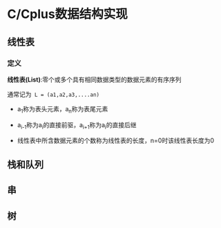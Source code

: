 # C/Cplus数据结构实现
## 线性表

### 定义

**线性表(List)**:零个或多个具有相同数据类型的数据元素的有序序列

通常记为``` L = (a1,a2,a3,....an)```

- a<sub>1</sub>称为表头元素，a<sub>n</sub>称为表尾元素

- a<sub>i-1</sub>称为a<sub>i</sub>的直接前驱，a<sub>i+1</sub>称为a<sub>i</sub>的直接后继

- 线性表中所含数据元素的个数称为线性表的长度，n=0时该线性表长度为0



## 栈和队列

## 串

## 树




